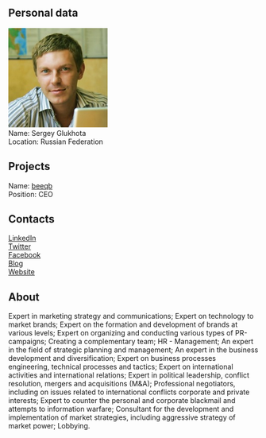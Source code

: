 ## Personal data
![sergey glukhota photo](photo/sergey_glukhota.jpg)  
Name:   Sergey Glukhota  
Location: Russian Federation  
## Projects 
Name: [beeqb](../projects/beeqb.md)  
Position: CEO   
## Contacts
[LinkedIn](https://www.linkedin.com/in/glukhota/?ppe=1)    
[Twitter](https://twitter.com/sglukhota)  
[Facebook](https://www.facebook.com/sglukhota)  
[Blog](https://medium.com/@sergeyglukhota/following)  
[Website](http://www.glukhota.com/)
## About
Expert in marketing strategy and communications;
Expert on technology to market brands;
Expert on the formation and development of brands at various levels;
Expert on organizing and conducting various types of PR-campaigns;
Creating a complementary team;
HR - Management;
An expert in the field of strategic planning and management;
An expert in the business development and diversification;
Expert on business processes engineering, technical processes and tactics;
Expert on international activities and international relations;
Expert in political leadership, conflict resolution, mergers and acquisitions (M&A);
Professional negotiators, including on issues related to international conflicts corporate and private interests;
Expert to counter the personal and corporate blackmail and attempts to information warfare;
Consultant for the development and implementation of market strategies, including aggressive strategy of market power;
Lobbying.
